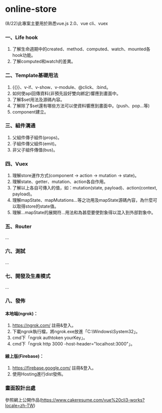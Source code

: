 # online-store
(8/22)此專案主要用於熟悉vue.js 2.0、vue cli、vuex

### 一、Life hook
1. 了解生命週期中的created、method、computed、watch、mounted各hook功能。<br>
2. 了解computed和watch的差異。

### 二、Template基礎用法
1. {{}}、v-if、v-show、v-module、@click、:bind。<br>
2. 如何使api回傳資料(非預先設好雙向綁定)響應到畫面中。<br>
3. 了解$set用法及源碼內容。<br>
4. 了解除了$set還有哪些方法可以使資料響應到畫面中。(push、pop...等)<br>
5. component建立。

### 三、組件溝通
1. 父組件傳子組件(props)。<br>
2. 子組件傳父組件(emit)。<br>
3. 非父子組件傳值(bus)。

### 四、Vuex
1. 理解store運作方式(component -> action -> mutation -> state)。<br>
2. 理解state、getter、mutation、action各自作用。<br>
3. 了解以上各自可傳入的值，如：mutation(state, payload)、action(context, payload)。<br>
4. 理解mapState、mapMutations...等之功用及mapState源碼內容，為什麼可以取得store的state值。<br>
5. 理解...mapState的展開符...用法和為甚麼要使對象得以混入到外部對象中。

### 五、Router
...

### 六、測試
...

### 七、開發及生產模式
...

### 八、發佈
#### 本地端(ngrok)：
1. https://ngrok.com/ 註冊&登入。
2. 下載ngrok執行檔，將ngrok.exe放進「C:\Windows\System32」。
3. cmd下「ngrok authtoken yourKey」。
4. cmd下「ngrok http 3000 -host-header="localhost:3000"」。

#### 線上版(Firebase)：
1. https://firebase.google.com/ 註冊&登入。
2. 使用Hosting進行dist發佈。

### 畫面設計出處

參照網上公開作品(https://www.cakeresume.com/vue%20cli3-works?locale=zh-TW)
